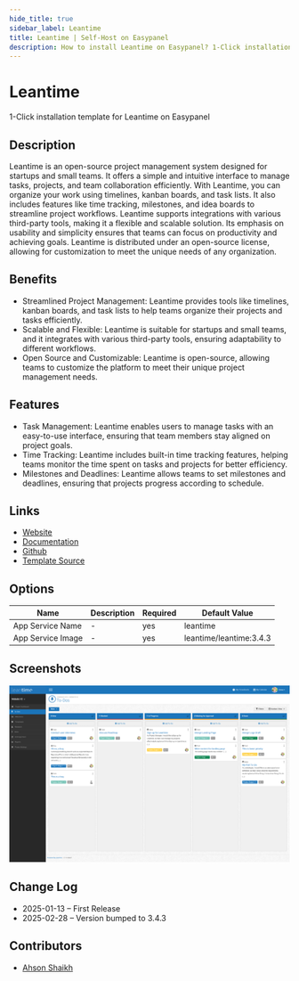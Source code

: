 ```yaml
---
hide_title: true
sidebar_label: Leantime
title: Leantime | Self-Host on Easypanel
description: How to install Leantime on Easypanel? 1-Click installation template for Leantime on Easypanel
---
```


<!-- generated -->

# Leantime

1-Click installation template for Leantime on Easypanel

## Description

Leantime is an open-source project management system designed for startups and small teams. It offers a simple and intuitive interface to manage tasks, projects, and team collaboration efficiently. With Leantime, you can organize your work using timelines, kanban boards, and task lists. It also includes features like time tracking, milestones, and idea boards to streamline project workflows. Leantime supports integrations with various third-party tools, making it a flexible and scalable solution. Its emphasis on usability and simplicity ensures that teams can focus on productivity and achieving goals. Leantime is distributed under an open-source license, allowing for customization to meet the unique needs of any organization.

## Benefits

- Streamlined Project Management: Leantime provides tools like timelines, kanban boards, and task lists to help teams organize their projects and tasks efficiently.
- Scalable and Flexible: Leantime is suitable for startups and small teams, and it integrates with various third-party tools, ensuring adaptability to different workflows.
- Open Source and Customizable: Leantime is open-source, allowing teams to customize the platform to meet their unique project management needs.

## Features

- Task Management: Leantime enables users to manage tasks with an easy-to-use interface, ensuring that team members stay aligned on project goals.
- Time Tracking: Leantime includes built-in time tracking features, helping teams monitor the time spent on tasks and projects for better efficiency.
- Milestones and Deadlines: Leantime allows teams to set milestones and deadlines, ensuring that projects progress according to schedule.

## Links

- [Website](https://leantime.io/)
- [Documentation](https://docs.leantime.io/)
- [Github](https://github.com/Leantime/leantime)
- [Template Source](https://github.com/easypanel-io/templates/tree/main/templates/leantime)

## Options

Name | Description | Required | Default Value
-|-|-|-
App Service Name | - | yes | leantime
App Service Image | - | yes | leantime/leantime:3.4.3

## Screenshots

![Leantime Screenshot](./assets/screenshot.png)

## Change Log

- 2025-01-13 – First Release
- 2025-02-28 – Version bumped to 3.4.3

## Contributors

- [Ahson Shaikh](https://github.com/Ahson-Shaikh)
